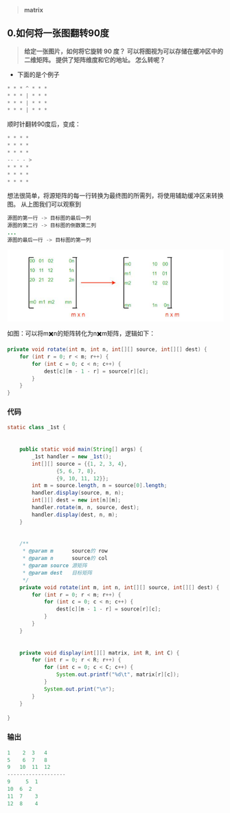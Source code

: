 > **matrix**



## 0.如何将一张图翻转90度

> **给定一张图片，如何将它旋转 90 度？** 
> **可以将图视为可以存储在缓冲区中的二维矩阵。 提供了矩阵维度和它的地址。 怎么转呢？**

- 下面的是个例子

```java
* * * ^ * * *
* * * | * * *
* * * | * * *   
* * * | * * *
```

顺时针翻转90度后，变成：

```java
* * * *
* * * *
* * * *
-- - - >
* * * *
* * * *
* * * *
```

想法很简单，将源矩阵的每一行转换为最终图的所需列，将使用辅助缓冲区来转换图。
从上图我们可以观察到

```java
源图的第一行 -> 目标图的最后一列
源图的第二行 -> 目标图的倒数第二列
...
源图的最后一行 -> 目标图的第一列
```

![](/imgs/articles/data_structures/matrix/image-20220323154837926.png)

如图：可以将m✖️n的矩阵转化为n✖️m矩阵，逻辑如下：

```java
private void rotate(int m, int n, int[][] source, int[][] dest) {
    for (int r = 0; r < m; r++) {
        for (int c = 0; c < n; c++) {
            dest[c][m - 1 - r] = source[r][c];
        }
    }
}
```

### 代码

```java
static class _1st {


    public static void main(String[] args) {
        _1st handler = new _1st();
        int[][] source = {{1, 2, 3, 4},
                {5, 6, 7, 8},
                {9, 10, 11, 12}};
        int m = source.length, n = source[0].length;
        handler.display(source, m, n);
        int[][] dest = new int[n][m];
        handler.rotate(m, n, source, dest);
        handler.display(dest, n, m);
    }


    /**
     * @param m      source的 row
     * @param n      source的 col
     * @param source 源矩阵
     * @param dest   目标矩阵
     */
    private void rotate(int m, int n, int[][] source, int[][] dest) {
        for (int r = 0; r < m; r++) {
            for (int c = 0; c < n; c++) {
                dest[c][m - 1 - r] = source[r][c];
            }
        }
    }


    private void display(int[][] matrix, int R, int C) {
        for (int r = 0; r < R; r++) {
            for (int c = 0; c < C; c++) {
                System.out.printf("%d\t", matrix[r][c]);
            }
            System.out.print("\n");
        }
    }

}
```

### 输出

```java
1	 2	3  	4	
5	 6	7 	8	
9	10	11	12	
-------------------  
9	  5	 1	
10	6  2	
11	7	 3	
12	8	 4
```

